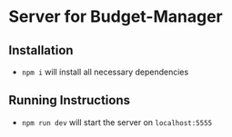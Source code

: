 # Server for Budget-Manager

## Installation
- `npm i` will install all necessary dependencies

## Running Instructions
- `npm run dev` will start the server on `localhost:5555`